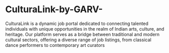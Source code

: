 # CulturaLink-by-GARV-
CulturaLink is a dynamic job portal dedicated to connecting talented individuals with unique opportunities in the realm of Indian arts, culture, and heritage. Our platform serves as a bridge between traditional and modern cultural sectors, offering a diverse range of job listings, from classical dance performers to contemporary art curators 
